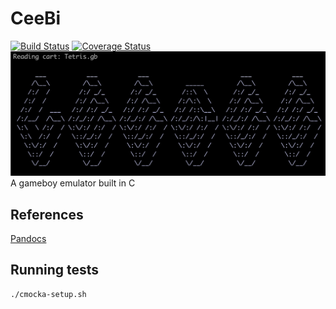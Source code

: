 # CeeBi
[![Build Status](https://travis-ci.org/NickR23/CeeBee.svg?branch=master)](https://travis-ci.org/NickR23/CeeBee)
[![Coverage Status](https://coveralls.io/repos/github/NickR23/CeeBee/badge.svg?branch=testing)](https://coveralls.io/github/NickR23/CeeBee?branch=testing)
![CeeBi Title](./title.png)
A gameboy emulator built in C

## References
[Pandocs](http://bgb.bircd.org/pandocs.htm)

## Running tests
```bash
./cmocka-setup.sh
```
